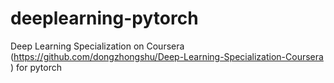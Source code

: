 # deeplearning-pytorch
Deep Learning Specialization on Coursera (https://github.com/dongzhongshu/Deep-Learning-Specialization-Coursera )  for pytorch

